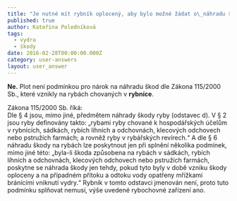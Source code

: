 ```yaml
---
title: "Je nutné mít rybník oplocený, aby bylo možné žádat o\_náhradu škod způsobených vydrou?"
published: true
author: Kateřina Poledníková
tags:
  - vydra
  - škody
date: 2016-02-28T00:00:00.000Z
category: user-answers
layout: user_answer
---
```

**Ne.** Plot není podmínkou pro nárok na náhradu škod dle Zákona
115/2000 Sb., které vznikly na rybách chovaných v **rybníce**.

Zákona 115/2000 Sb. říká:  
Dle § 4 jsou, mimo jiné, předmětem náhrady škody ryby (odstavec
d). V § 2 jsou ryby definovány takto: „rybami ryby chované
k hospodářských účelům v rybnících, sádkách, rybích líhních
a odchovnách, klecových odchovech nebo pstružích farmách; a rovněž ryby
v rybářských revírech.“ A dle § 6 náhradu škody na rybách lze poskytnout
jen při splnění několika podmínek, mimo jiné této: „byla-li škoda
způsobena na rybách v sádkách, rybích líhních a odchovnách, klecových
odchovech nebo pstružích farmách, poskytne se náhrada škody jen tehdy,
pokud tyto byly v době vzniku škody oploceny a na případném přítoku
a odtoku vody opatřeny mřížkami bránícími vniknutí vydry.“ Rybník
v tomto odstavci jmenován není, proto tuto podmínku splňovat nemusí,
výše uvedené rybochovné zařízení ano.
